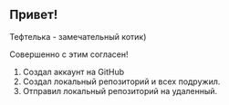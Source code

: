 ## Привет!

Тефтелька - замечательный котик)

Совершенно с этим согласен!

1. Создал аккаунт на GitHub
2. Создал локальный репозиторий и всех подружил.
3. Отправил локальный репозиторий на удаленный.